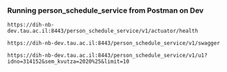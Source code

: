 ### Running person_schedule_service from Postman on Dev
 
    https://dih-nb-dev.tau.ac.il:8443/person_schedule_service/v1/actuator/health

    https://dih-nb-dev.tau.ac.il:8443/person_schedule_service/v1/swagger
    
    https://dih-nb-dev.tau.ac.il:8443/person_schedule_service/v1/u1?idno=314152&sem_kvutza=2020%25&limit=10